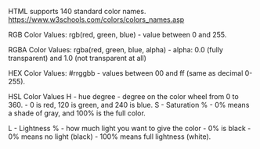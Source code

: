 HTML supports 140 standard color names.
https://www.w3schools.com/colors/colors_names.asp

RGB Color Values: rgb(red, green, blue) - value between 0 and 255.

RGBA Color Values: rgba(red, green, blue, alpha) - alpha: 0.0 (fully transparent) and 1.0 (not transparent at all)

HEX Color Values: #rrggbb -  values between 00 and ff (same as decimal 0-255).

HSL Color Values
H - hue degree
    - degree on the color wheel from 0 to 360. 
    - 0 is red, 120 is green, and 240 is blue.
S - Saturation %
    - 0% means a shade of gray, and 100% is the full color.

L - Lightness % - how much light you want to give the color
    - 0% is black - 0% means no light (black)
    - 100% means full lightness (white).


